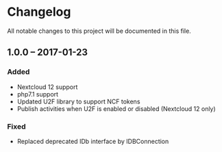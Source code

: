 # Changelog
All notable changes to this project will be documented in this file.

## 1.0.0 – 2017-01-23
### Added
- Nextcloud 12 support
- php7.1 support
- Updated U2F library to support NCF tokens
- Publish activities when U2F is enabled or disabled (Nextcloud 12 only)

### Fixed
- Replaced deprecated IDb interface by IDBConnection
